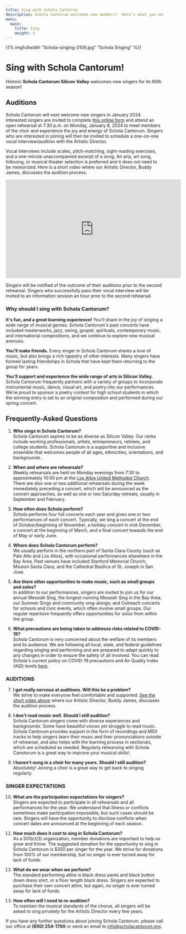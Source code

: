 ```yaml
---
title: Sing with Schola Cantorum
description: Schola Cantorum welcomes new members!  Here’s what you need to know.
menu:
  main:
    title: Sing
    weight: 4
---
```

{{% imgfullwidth "Schola-singing-2108.jpg" "Schola Singing" %}}

# Sing with Schola Cantorum!

Historic **Schola Cantorum Silicon Valley** welcomes new singers for its 60th season!

## Auditions

Schola Cantorum will next welcome new singers in January 2024. Interested singers are invited to complete <a href="https://docs.google.com/forms/d/e/1FAIpQLSd1dqVpEPMtolVz3M7E9Ylnaj9d2qktplRTJU7hsLfMGhDQww/viewform" target="_blank">this online form</a> and attend an open rehearsal at 7:30 p.m. on Monday, January 8, 2024 to meet members of the choir and experience the joy and energy of Schola Cantorum. Singers who are interested in joining will then be invited to schedule a one-on-one vocal interview/audition with the Artistic Director.

Vocal interviews include scales, pitch-matching, sight-reading exercises, and a one-minute unaccompanied excerpt of a song. An aria, art song, folksong, or musical theater selection is preferred and it does not need to be memorized. Here is a short video where our Artistic Director, Buddy James, discusses the audition process.

<iframe id="audition-video" width="560" height="315" src="https://www.youtube.com/embed/V7l6XKY8YyI?rel=0" title="Audition Process" frameborder="0" allow="accelerometer; autoplay; clipboard-write; encrypted-media; gyroscope; picture-in-picture" allowfullscreen></iframe>

Singers will be notified of the outcome of their auditions prior to the second rehearsal. Singers who successfully pass their vocal interview will be invited to an information session an hour prior to the second rehearsal.

### Why should I sing with Schola Cantorum?

**It's fun, and a great learning experience!** You’ll share in the joy of singing a wide range of musical genres. Schola Cantorum's past concerts have included masterworks, jazz, swing, gospel, spirituals, contemporary music, and international compositions, and we continue to explore new musical avenues.

**You'll make friends.** Every singer in Schola Cantorum shares a love of music, but also brings a rich tapestry of other interests. Many singers have formed lasting friendships in Schola that have kept them returning to the group for years.</p>

**You'll support and experience the wide range of arts in Silicon Valley.** Schola Cantorum frequently partners with a variety of groups to incorporate instrumental music, dance, visual art, and poetry into our performances. We’re proud to sponsor a poetry contest for high school students in which the winning entry is set to an original composition and performed during our spring concert.

## Frequently-Asked Questions

1. **Who sings in Schola Cantorum?**  
Schola Cantorum aspires to be as diverse as Silicon Valley. Our ranks include working professionals, artists, entrepreneurs, retirees, and college students. Schola Cantorum is a supportive and inclusive ensemble that welcomes people of all ages, ethnicities, orientations, and backgrounds.
 
0. **When and where are rehearsals?**  
Weekly rehearsals are held on Monday evenings from 7:30 to approximately 10:00 pm at the <a href="https://www.google.com/maps/place/Los+Altos+United+Methodist+Church/@37.3604399,-122.1163995,14z/data=!4m13!1m7!3m6!1s0x808fb13b09db205b:0x3cb6a0075024dc76!2s655+Magdalena+Ave,+Los+Altos,+CA+94024!3b1!8m2!3d37.3604399!4d-122.09889!3m4!1s0x808fb13baf46a387:0xcfbef6958c3a62d!8m2!3d37.3604399!4d-122.09889" target="_blank">Los Altos United Methodist Church</a>. There are also one or two additional rehearsals during the week immediately preceding a concert, which will be announced as the concert approaches, as well as one or two Saturday retreats, usually in September and February.

0. **How often does Schola perform?**  
Schola performs four full concerts each year and gives one or two performances of each concert. Typically, we sing a concert at the end of October/beginning of November, a holiday concert in mid-December, a concert at the beginning of March, and a final concert towards the end of May or early June.

0. **Where does Schola Cantorum perform?**  
We usually perform in the northern part of Santa Clara County (such as Palo Alto and Los Altos), with occasional performances elsewhere in the Bay Area. Past venues have included Stanford Memorial Church, Mission Santa Clara, and the Cathedral Basilica of St. Joseph in San Jose.

0. **Are there other opportunities to make music, such as small groups and solos?**  
In addition to our performances, singers are invited to join us for our annual Messiah Sing, the longest-running Messiah Sing in the Bay Area; our Summer Sings and community sing-alongs; and Outreach concerts for schools and civic events, which often involve small groups. Our regular repertoire frequently offers opportunities for solos from within the group.

0. **What precautions are being taken to addresss risks related to COVID-19?**  
Schola Cantorum is very concerned about the welfare of its members and its audience. We are following all local, state, and federal guidelines regarding singing and performing and are prepared to adapt quickly to any changes in order to ensure the safety of all involved. You can read Schola's current policy on COVID-19 precautions and Air Quality Index (AQI) levels <a href="https://docs.google.com/document/d/12hl61hhEfAM3Ojqa5lmp9_0dlS17ZKFu8dLWm4rCYuM" target="_blank">here</a>.

### AUDITIONS

7. **I get really nervous at auditions. Will this be a problem?**  
We strive to make everyone feel comfortable and supported. <a href="#audition-video">See the short video above</a> where our Artistic Director, Buddy James, discusses the audition process.

0. **I don't read music well. Should I still audition?**  
Schola Cantorum singers come with diverse experiences and backgrounds. Some have beautiful voices yet struggle to read music. Schola Cantorum provides support in the form of recordings and MIDI tracks to help singers learn their music and their pronunciations outside of rehearsal, and also helps with the learning process in sectionals, which are scheduled as needed. Regularly rehearsing with Schola Canotorum is a great way to improve your musical skills!.

0. **I haven't sung in a choir for many years. Should I still audition?**  
Absolutely! Joining a choir is a great way to get back to singing regularly.

### SINGER EXPECTATIONS

10. **What are the participation expectations for singers?**  
Singers are expected to participate in all rehearsals and all performances for the year. We understand that illness or conflicts sometimes make participation impossible, but such cases should be rare. Singers will have the opportunity to disclose conflicts when concert dates are announced at the beginning of each season.

0. **How much does it cost to sing in Schola Cantorum?**  
As a 501&#40;c&#41;(3) organization, member donations are important to help us grow and thrive. The suggested donation for the opportunity to sing in Schola Cantorum is $350 per singer for the year. We strive for donations from 100% of our membership, but no singer is ever turned away for lack of funds.

0. **What do we wear when we perform?**  
The standard performing attire is black dress pants and black button down dress shirt, or a floor length black dress. Singers are expected to purchase their own concert attire, but again, no singer is ever turned away for lack of funds.

0. **How often will I need to re-audition?**  
To maintain the musical standards of the chorus, all singers will be asked to sing privately for the Artistic Director every few years.

If you have any further questions about joining Schola Cantorum, please call our office at **(650) 254-1700** or send an email
to <info@scholacantorum.org>.
